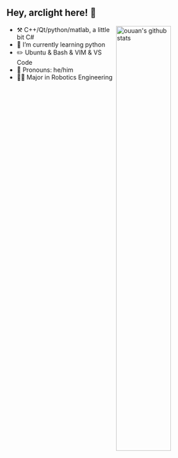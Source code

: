 ## Hey, arclight here! :wave:

<img align="right" alt="ouuan's github stats" width="50%" src="https://github-readme-stats.vercel.app/api?username=chinaheyu&show_icons=true">

- :hammer_and_pick: C++/Qt/python/matlab, a little bit C#
- :seedling: I’m currently learning python
- :pencil2: Ubuntu & Bash & VIM & VS Code
- :man: Pronouns: he/him
- :man_student: Major in Robotics Engineering
